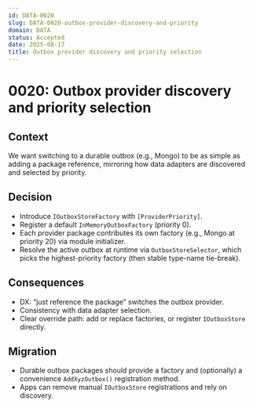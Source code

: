 ```yaml
---
id: DATA-0020
slug: DATA-0020-outbox-provider-discovery-and-priority
domain: DATA
status: Accepted
date: 2025-08-17
title: Outbox provider discovery and priority selection
---
```

 
# 0020: Outbox provider discovery and priority selection
 

## Context

We want switching to a durable outbox (e.g., Mongo) to be as simple as adding a package reference, mirroring how data adapters are discovered and selected by priority.

## Decision

- Introduce `IOutboxStoreFactory` with `[ProviderPriority]`.
- Register a default `InMemoryOutboxFactory` (priority 0).
- Each provider package contributes its own factory (e.g., Mongo at priority 20) via module initializer.
- Resolve the active outbox at runtime via `OutboxStoreSelector`, which picks the highest-priority factory (then stable type-name tie-break).

## Consequences

- DX: “just reference the package” switches the outbox provider.
- Consistency with data adapter selection.
- Clear override path: add or replace factories, or register `IOutboxStore` directly.

## Migration

- Durable outbox packages should provide a factory and (optionally) a convenience `AddXyzOutbox()` registration method.
- Apps can remove manual `IOutboxStore` registrations and rely on discovery.
